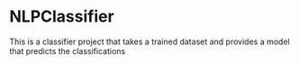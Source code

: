# NLPClassifier
This is a classifier project that takes a trained dataset and provides a model that predicts the classifications
